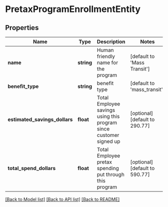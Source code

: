 # PretaxProgramEnrollmentEntity

## Properties
Name | Type | Description | Notes
------------ | ------------- | ------------- | -------------
**name** | **string** | Human friendly name for the program | [default to 'Mass Transit']
**benefit_type** | **string** | benefit type | [default to 'mass_transit']
**estimated_savings_dollars** | **float** | Total Employee savings using this program since customer signed up | [optional] [default to 290.77]
**total_spend_dollars** | **float** | Total Employee pretax spending put through this program | [optional] [default to 590.77]

[[Back to Model list]](../README.md#documentation-for-models) [[Back to API list]](../README.md#documentation-for-api-endpoints) [[Back to README]](../README.md)


